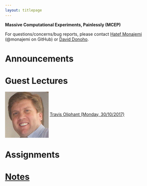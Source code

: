 ```yaml
---
layout: titlepage
---
```


**Massive Computational Experiments, Painlessly (MCEP)**

For questions/concerns/bug reports, please contact [Hatef Monajemi](http://web.stanford.edu/~monajemi/) (@monajemi on GitHub) or [David Donoho](https://profiles.stanford.edu/david-donoho).


# [](#announcements)Announcements

# [](#guest_lectures) Guest Lectures

<div class="speakerphoto">
<img style="vertical-align:middle" src="assets/img/travis_oliphant.jpg">
<a href="./travis_lecture">
    <span class="speaker"> Travis Oliphant (Monday, 30/10/2017) </span>
</a>
</div>


# [](#hw)Assignments

# [Notes](notes)





